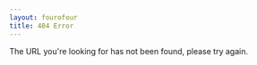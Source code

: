 ```yaml
---
layout: fourofour
title: 404 Error
---
```

The URL you're looking for has not been found, please try again.